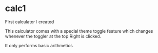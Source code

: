 # calc1
First calculator I created

This calculator comes with a special theme toggle 
feature which changes whenever the toggler at the top 
Right is clicked.

It only performs basic arithmetics 
